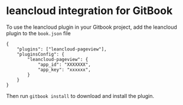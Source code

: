 # leancloud integration for GitBook

To use the leancloud plugin in your Gitbook project, add the leancloud plugin to the `book.json` file

```
{
    "plugins": ["leancloud-pageview"],
    "pluginsConfig": {
        "leancloud-pageview": {
            "app_id": "XXXXXXX",
            "app_key": "xxxxxx",
        }
    }
}
```

Then run `gitbook install` to download and install the plugin.
